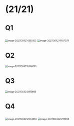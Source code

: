 # (21/21)

## Q1

<img src="D:\dev\AllNote\.mdnote\assets\image-20211004214350103.png" alt="image-20211004214350103" style="zoom:50%;" />

<img src="D:\dev\AllNote\.mdnote\assets\image-20211004214407079.png" alt="image-20211004214407079" style="zoom:50%;" />



## Q2 

<img src="D:\dev\AllNote\.mdnote\assets\image-20211004210346081.png" alt="image-20211004210346081" style="zoom:50%;" />

## Q3 

<img src="D:\dev\AllNote\.mdnote\assets\image-20211004210915665.png" alt="image-20211004210915665" style="zoom:50%;" />

## Q4

<img src="D:\dev\AllNote\.mdnote\assets\image-20211004212034850.png" alt="image-20211004212034850" style="zoom:50%;" />

<img src="D:\dev\AllNote\.mdnote\assets\image-20211004220715856.png" alt="image-20211004220715856" style="zoom:50%;" />

